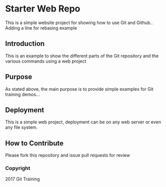 # Starter Web Repo

This is a simple website project for showing how to use Git and Github.. Adding a line for rebasing example

## Introduction

This is an example to show the different parts of the Git repository and the various commands using a web project

## Purpose

As stated above, the main purpose is to provide simple examples for Git training demos...

## Deployment

This is a simple web project, deployment can be on any web server or even any file system.

## How to Contribute

Please fork this repository and issue pull requests for review

### Copyright

2017 Git Training
